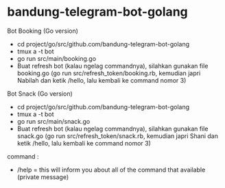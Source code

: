 # bandung-telegram-bot-golang

Bot Booking (Go version)

- cd project/go/src/github.com/bandung-telegram-bot-golang
- tmux a -t bot
- go run src/main/booking.go
- Buat refresh bot (kalau ngelag commandnya), silahkan gunakan file booking.go (go run src/refresh_token/booking.rb, kemudian japri Nabilah dan ketik /hello, lalu kembali ke command nomor 3)

Bot Snack (Go version)

- cd project/go/src/github.com/bandung-telegram-bot-golang
- tmux a -t bot
- go run src/main/snack.go
- Buat refresh bot (kalau ngelag commandnya), silahkan gunakan file snack.go (go run src/refresh_token/snack.rb, kemudian japri Shani dan ketik /hello, lalu kembali ke command nomor 3)

command :
- /help = this will inform you about all of the command that available (private message)
